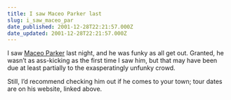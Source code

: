 ```yaml
---
title: I saw Maceo Parker last
slug: i_saw_maceo_par
date_published: 2001-12-28T22:21:57.000Z
date_updated: 2001-12-28T22:21:57.000Z
---
```


I saw [Maceo Parker](http://maceo.com) last night, and he was funky as all get out. Granted, he wasn’t as ass-kicking as the first time I saw him, but that may have been due at least partially to the exasperatingly unfunky crowd.

Still, I’d recommend checking him out if he comes to your town; tour dates are on his website, linked above.
